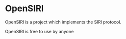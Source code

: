 OpenSIRI
============
OpenSIRI is a project which implements the SIRI protocol.

OpenSIRI is free to use by anyone
